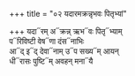 +++
title = "०२ यदारमक्रन्नृभवः पितृभ्यां"

+++
यदा᳓रम् अ᳓क्रन्न् ऋभ᳓वः पितृ᳓भ्याम्  
प᳓रिविष्टी वेष᳓णा दंस᳓नाभिः  
आ᳓द् इ᳓द् देवा᳓नाम् उ᳓प सख्य᳓म् आयन्  
धी᳓रासः पुष्टि᳓म् अवहन् मना᳓यै